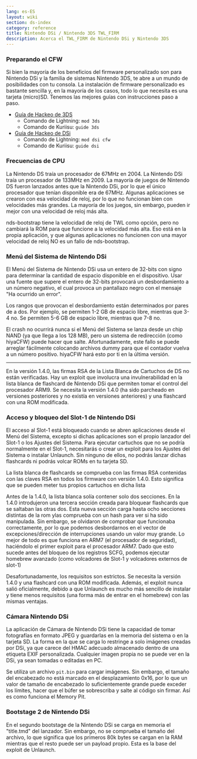 ```yaml
---
lang: es-ES
layout: wiki
section: ds-index
category: reference
title: Nintendo DSi / Nintendo 3DS TWL_FIRM
description: Acerca el TWL_FIRM de Nintendo DSi y Nintendo 3DS
---
```


### Preparando el CFW
Si bien la mayoría de los beneficios del firmware personalizado son para Nintendo DSi y la familia de sistemas Nintendo 3DS, te abre a un mundo de posibilidades con tu consola. La instalación de firmware personalizado es bastante sencilla y, en la mayoría de los casos, todo lo que necesita es una tarjeta (micro)SD. Tenemos las mejores guías con instrucciones paso a paso.

- [Guía de Hackeo de 3DS](https://3ds.hacks.guide)
  - Comando de Lightning: `mod 3ds`
  - Comando de Kuriisu: `guide 3ds`
- [Guía de Hackeo de DSi](https://dsi.cfw.guide)
  - Comando de Lightning: `mod dsi cfw`
  - Comando de Kuriisu: `guide dsi`

### Frecuencias de CPU
La Nintendo DS traía un procesador de 67MHz en 2004. La Nintendo DSi traía un procesador de 133MHz en 2009. La mayoría de juegos de Nintendo DS fueron lanzados antes que la Nintendo DSi, por lo que el único procesador que tenían disponible era de 67MHz. Algunas aplicaciones se crearon con esa velocidad de reloj, por lo que no funcionan bien con velocidades más grandes. La mayoría de los juegos, sin embargo, pueden ir mejor con una velocidad de reloj más alta.

nds-bootstrap tiene la velocidad de reloj de TWL como opción, pero no cambiará la ROM para que funcione a la velocidad más alta. Eso está en la propia aplicación, y que algunas aplicaciones no funcionen con una mayor velocidad de reloj NO es un fallo de nds-bootstrap.

### Menú del Sistema de Nintendo DSi
El Menú del Sistema de Nintendo DSi usa un entero de 32-bits con signo para determinar la cantidad de espacio disponible en el dispositivo. Usar una fuente que supere el entero de 32-bits provocará un desbordamiento a un número negativo, el cual provoca un pantallazo negro con el mensaje "Ha ocurrido un error".

Los rangos que provocan el desbordamiento están determinados por pares de a dos. Por ejemplo, se permiten 1-2 GB de espacio libre, mientras que 3-4 no. Se permiten 5-6 GB de espacio libre, mientras que 7-8 no.

El crash no ocurrirá nunca si el Menú del Sistema se lanza desde un chip NAND (ya que llega a los 128 MB), pero un sistema de redirección (como hiyaCFW) puede hacer que salte. Afortunadamente, este fallo se puede arreglar fácilmente colocando archivos dummy para que el contador vuelva a un número positivo. hiyaCFW hará esto por ti en la última versión.

-----

En la versión 1.4.0, las firmas RSA de la Lista Blanca de Cartuchos de DS no están verificadas. Hay un exploit que involucra una invulnerabilidad en la lista blanca de flashcard de Nintendo DSi que permiten tomar el control del procesador ARM9. Se necesita la versión 1.4.0 (ha sido parcheado en versiones posteriores y no existía en versiones anteriores) y una flashcard con una ROM modificada.

### Acceso y bloqueo del Slot-1 de Nintendo DSi
El acceso al Slot-1 está bloqueado cuando se abren aplicaciones desde el Menú del Sistema, excepto si dichas aplicaciones son el propio lanzador del Slot-1 o los Ajustes del Sistema. Para ejecutar cartuchos que no se podría normalmente en el Slot-1, necesitarás o crear un exploit para los Ajustes del Sistema o instalar Unlaunch. Sin ninguno de ellos, no podrás lanzar dichas flashcards ni podrás volcar ROMs en tu tarjeta SD.

La lista blanca de flashcards se comprueba con las firmas RSA contenidas con las claves RSA en todos los firmware con versión 1.4.0. Esto significa que se pueden meter tus propios cartuchos en dicha lista

Antes de la 1.4.0, la lista blanca solía contener solo dos secciones. En la 1.4.0 introdujeron una tercera sección creada para bloquear flashcards que se saltaban las otras dos. Esta nueva sección carga hasta ocho secciones distintas de la rom ylas comprueba con un hash para ver si ha sido manipulada. Sin embargo, se olvidaron de comprobar que funcionaba correctamente, por lo que podemos desbordarnos en el vector de excepciones/dirección de interrupciones usando un valor muy grande. Lo mejor de todo es que funciona en ARM7 (el procesador de seguridad), haciéndolo el primer exploit para el procesador ARM7. Dado que esto sucede antes del bloqueo de los registros SCFG, podemos ejecutar homebrew avanzado (como volcadores de Slot-1 y volcadores externos de slot-1)

Desafortunadamente, los requisitos son estrictos. Se necesita la versión 1.4.0 y una flashcard con una ROM modificada. Además, el exploit nunca salió oficialmente, debido a que Unlaunch es mucho más sencillo de instalar y tiene menos requisitos (una forma más de entrar en el homebrew) con las mismas ventajas.

### Cámara Nintendo DSi
La aplicación de Cámara de Nintendo DSi tiene la capacidad de tomar fotografías en formato JPEG y guardarlas en la memoria del sistema o en la tarjeta SD. La forma en la que se carga lo restringe a solo imágenes creadas por DSi, ya que carece del HMAC adecuado almacenado dentro de una etiqueta EXIF personalizada. Cualquier imagen propia no se puede ver en la DSi, ya sean tomadas o editadas en PC.

Se utiliza un archivo `pit.bin` para cargar imágenes. Sin embargo, el tamaño del encabezado no está marcado en el desplazamiento 0x16, por lo que un valor de tamaño de encabezado lo suficientemente grande puede exceder los límites, hacer que el búfer se sobrescriba y salte al código sin firmar. Así es como funciona el Memory Pit.

### Bootstage 2 de Nintendo DSi
En el segundo bootstage de la Nintendo DSi se carga en memoria el "title.tmd" del lanzador. Sin embargo, no se comprueba el tamaño del archivo, lo que significa que los primeros 80k bytes se cargan en la RAM mientras que el resto puede ser un payload propio. Esta es la base del exploit de Unlaunch.
